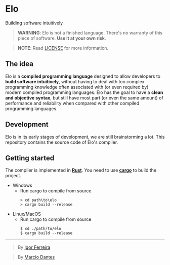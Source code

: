 # Elo
Building software intuitively

> **WARNING**: Elo is not a finished language. There's no warranty of this piece of software. **Use it at your own risk**.

> **NOTE**: Read [LICENSE](./LICENSE) for more information.

## The idea
Elo is a **compiled programming language** designed to
allow developers to **build software intuitively**, without having to deal with too
complex programming knowledge often associated with (or even required by)
modern compiled programming languages.
Elo has the goal to have a **clean and objective syntax**, but still have most part
(or even the same amount) of performance and reliability when compared
with other compiled programming languages.

## Development
Elo is in its early stages of development, we are still brainstorming a lot.
This repository contains the source code of Elo's compiler.

## Getting started
The compiler is implemented in [**Rust**](https://rust-lang.org/).
You need to use [**cargo**](https://doc.rust-lang.org/stable/cargo/) to build the project.

- Windows
  * Run cargo to compile from source
    ```console
    > cd path\to\elo
    > cargo build --release
    ```
- Linux/MacOS
  * Run cargo to compile from source
    ```console
    $ cd ./path/to/elo
    $ cargo build --release
    ```

---

> By [Igor Ferreira](https://github.com/igotfr)

> By [Marcio Dantes](https://github.com/marc-dantas)